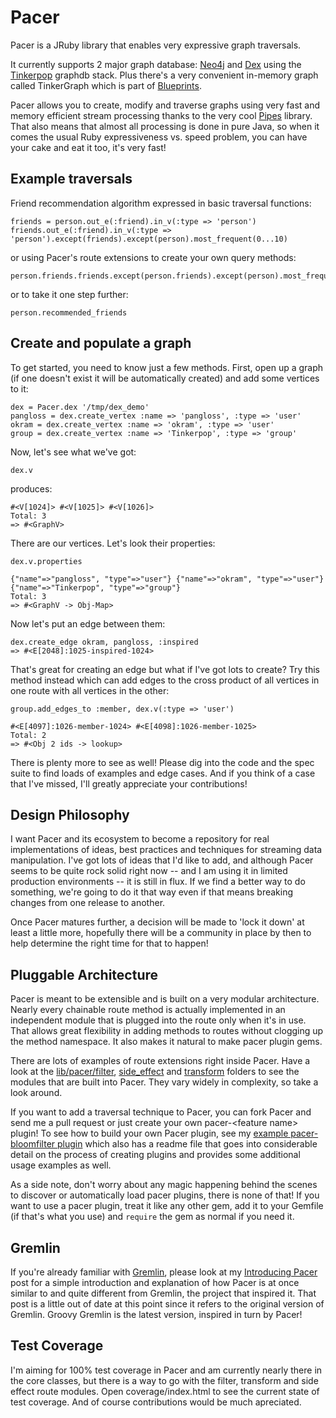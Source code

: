 # Pacer

Pacer is a JRuby library that enables very expressive graph traversals.

It currently supports 2 major graph database: [Neo4j](http://neo4j.org) and [Dex](http://www.sparsity-technologies.com/dex) using the [Tinkerpop](http://tinkerpop.com) graphdb stack. Plus there's a very convenient in-memory graph called TinkerGraph which is part of [Blueprints](http://blueprints.tinkerpop.com).

Pacer allows you to create, modify and traverse graphs using very fast and memory efficient stream processing thanks to the very cool [Pipes](http://pipes.tinkerpop.com) library. That also means that almost all processing is done in pure Java, so when it comes the usual Ruby expressiveness vs. speed problem, you can have your cake and eat it too, it's very fast!

## Example traversals


Friend recommendation algorithm expressed in basic traversal functions:

    friends = person.out_e(:friend).in_v(:type => 'person')
    friends.out_e(:friend).in_v(:type => 'person').except(friends).except(person).most_frequent(0...10)

or using Pacer's route extensions to create your own query methods:

    person.friends.friends.except(person.friends).except(person).most_frequent(0...10)

or to take it one step further:

    person.recommended_friends



## Create and populate a graph

To get started, you need to know just a few methods. First, open up a graph (if one doesn't exist it will be automatically created) and add some vertices to it:

    dex = Pacer.dex '/tmp/dex_demo'
    pangloss = dex.create_vertex :name => 'pangloss', :type => 'user'
    okram = dex.create_vertex :name => 'okram', :type => 'user'
    group = dex.create_vertex :name => 'Tinkerpop', :type => 'group'


Now, let's see what we've got:

    dex.v

produces:

    #<V[1024]> #<V[1025]> #<V[1026]>
    Total: 3
    => #<GraphV>

There are our vertices. Let's look their properties:

    dex.v.properties

    {"name"=>"pangloss", "type"=>"user"} {"name"=>"okram", "type"=>"user"}
    {"name"=>"Tinkerpop", "type"=>"group"}
    Total: 3
    => #<GraphV -> Obj-Map>

Now let's put an edge between them:

    dex.create_edge okram, pangloss, :inspired
    => #<E[2048]:1025-inspired-1024>

That's great for creating an edge but what if I've got lots to create? Try this method instead which can add edges to the cross product of all vertices in one route with all vertices in the other:

    group.add_edges_to :member, dex.v(:type => 'user')

    #<E[4097]:1026-member-1024> #<E[4098]:1026-member-1025>
    Total: 2
    => #<Obj 2 ids -> lookup>

There is plenty more to see as well! Please dig into the code and the spec suite to find loads of examples and edge cases. And if you think of a case that I've missed, I'll greatly appreciate your contributions!

## Design Philosophy

I want Pacer and its ecosystem to become a repository for real implementations of ideas, best practices and techniques for streaming data manipulation. I've got lots of ideas that I'd like to add, and although Pacer seems to be quite rock solid right now -- and I am using it in limited production environments -- it is still in flux. If we find a better way to do something, we're going to do it that way even if that means breaking changes from one release to another.

Once Pacer matures further, a decision will be made to 'lock it down' at least a little more, hopefully there will be a community in place by then to help determine the right time for that to happen!

## Pluggable Architecture

Pacer is meant to be extensible and is built on a very modular architecture. Nearly every chainable route method is actually implemented in an independent module that is plugged into the route only when it's in use. That allows great flexibility in adding methods to routes without clogging up the method namespace. It also makes it natural to make pacer plugin gems.

There are lots of examples of route extensions right inside Pacer. Have a look at the [lib/pacer/filter](https://github.com/pangloss/pacer/tree/develop/lib/pacer/filter), [side_effect](https://github.com/pangloss/pacer/tree/develop/lib/pacer/side_effect) and [transform](https://github.com/pangloss/pacer/tree/develop/lib/pacer/transform) folders to see the modules that are built into Pacer. They vary widely in complexity, so take a look around.

If you want to add a traversal technique to Pacer, you can fork Pacer and send me a pull request or just create your own pacer-&lt;feature name&gt; plugin! To see how to build your own Pacer plugin, see my [example pacer-bloomfilter plugin](https://github.com/pangloss/pacer-bloomfilter) which also has a readme file that goes into considerable detail on the process of creating plugins and provides some additional usage examples as well.

As a side note, don't worry about any magic happening behind the scenes to discover or automatically load pacer plugins, there is none of that! If you want to use a pacer plugin, treat it like any other gem, add it to your Gemfile (if that's what you use) and <code>require</code> the gem as normal if you need it.

## Gremlin


If you're already familiar with [Gremlin](http://gremlin.tinkerpop.com), please look at my [Introducing Pacer](http://ofallpossibleworlds.wordpress.com/2010/12/19/introducing-pacer) post for a simple introduction and explanation of how Pacer is at once similar to and quite different from Gremlin, the project that inspired it. That post is a little out of date at this point since it refers to the original version of Gremlin. Groovy Gremlin is the latest version, inspired in turn by Pacer!

## Test Coverage

I'm aiming for 100% test coverage in Pacer and am currently nearly there in the core classes, but there is a way to go with the filter, transform and side effect route modules. Open coverage/index.html to see the current state of test coverage. And of course contributions would be much apreciated.
